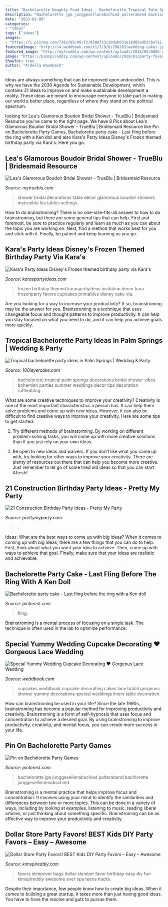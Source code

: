 ```yaml
---
title: "Bachelorette Naughty Food Ideas - Bachelorette Tropical Palm Springs Decorations Bridal Shower Vibes Bohemian Parties Summer Weddings Decor Tips Decoration Ruffledblog"
description: "Bachelorette jga junggesellenabschied polterabend bachlorette junggesellinnenabschied"
date: "2023-02-08"
categories:
- "ideas"
tags: ["ideas"]
images:
- "https://i.pinimg.com/736x/85/08/f2/8508f23cabdab031e16d85adb3cbe711.jpg"
featuredImage: "http://s4.weddbook.com/t1/7/9/8/798283/wedding-cakes.jpg"
featured_image: "http://mytrueblu.com/wp-content/uploads/2014/04/0885-223-2561384404-O.jpg"
image: "https://kimspireddiy.com/wp-content/uploads/2020/01/party-favors-dollar-store-eyelashes-1-1.jpg"
ShowToc: true
author: "Ardella Baumbach"
---
```



Ideas are always something that can be improved upon andocoded. This is why we have the 2030 Agenda for Sustainable Development, which contains 21 ideas to improve on and make sustainable development a reality. These ideas are meant to encourage everyone to take part in making our world a better place, regardless of where they stand on the political spectrum.

	

		
looking for Lea&#039;s Glamorous Boudoir Bridal Shower - TrueBlu | Bridesmaid Resource you've came to the right page. We have 8 Pics about Lea&#039;s Glamorous Boudoir Bridal Shower - TrueBlu | Bridesmaid Resource like Pin on Bachelorette Party Games, Bachelorette party cake - Last fling before the ring with a Ken doll and also Kara&#039;s Party Ideas Disney&#039;s Frozen themed birthday party via Kara&#039;s. Here you go:
		
    
## Lea&#039;s Glamorous Boudoir Bridal Shower - TrueBlu | Bridesmaid Resource

<img loading=lazy src="http://mytrueblu.com/wp-content/uploads/2014/04/0885-223-2561384404-O.jpg" onerror="this.onerror=null;this.src='https://tse1.mm.bing.net/th?id=OIP.DsVGmowoOKJ8XEwzBgfSAQHaLI&amp;pid=15.1';" alt="Lea&#039;s Glamorous Boudoir Bridal Shower - TrueBlu | Bridesmaid Resource">

_Source: mytrueblu.com_

>shower bridal decorations table decor glamorous boudoir showers mytrueblu lea tables settings. 

	

How to do brainstroming?
There is no one-size-fits-all answer to how to do brainstroming, but there are some general tips that can help. First and foremost, be sure to practice regularly and learn as much as you can about the topic you are working on. Next, find a method that works best for you and stick with it. Finally, be patient and keep learning as you go.

    
## Kara&#039;s Party Ideas Disney&#039;s Frozen Themed Birthday Party Via Kara&#039;s

<img loading=lazy src="http://karaspartyideas.com/wp-content/uploads/2014/08/frozen431.jpeg" onerror="this.onerror=null;this.src='https://tse4.mm.bing.net/th?id=OIP.TAXSSzAEuPT0P5TYJ7CvnwHaLH&amp;pid=15.1';" alt="Kara&#039;s Party Ideas Disney&#039;s Frozen themed birthday party via Kara&#039;s">

_Source: karaspartyideas.com_

>frozen birthday themed karaspartyideas invitation decor kara frozenparty favors cupcakes printables disney cake via. 

	

Are you looking for a way to increase your productivity? If so, brainstroming may be the answer for you. Brainstroming is a technique that uses changeable focus and thought patterns to improve productivity. It can help you stay focused on what you need to do, and it can help you achieve goals more quickly.

    
## Tropical Bachelorette Party Ideas In Palm Springs | Wedding &amp; Party

<img loading=lazy src="http://100lclive.s3.amazonaws.com/img/ideas/landscape/201532.jpg" onerror="this.onerror=null;this.src='https://tse3.mm.bing.net/th?id=OIP.7ce_RLbw1vmmHBiwsYY5vAHaLH&amp;pid=15.1';" alt="Tropical bachelorette party ideas in Palm Springs | Wedding &amp; Party">

_Source: 100layercake.com_

>bachelorette tropical palm springs decorations bridal shower vibes bohemian parties summer weddings decor tips decoration ruffledblog. 

	

What are some creative techniques to improve your creativity?
Creativity is one of the most important characteristics a person has. It can help them solve problems and come up with new ideas. However, it can also be difficult to find creative ways to improve your creativity. Here are some tips to get started: 
1. Try different methods of brainstorming. By working on different problem-solving tasks, you will come up with more creative solutions than if you just rely on your own ideas.

2. Be open to new ideas and waivers. If you don’t like what you came up with, try looking for other ways to improve your creativity. There are plenty of resources out there that can help you become more creative. Just remember to let go of some tired old ideas so that you can start Afresh!

    
## 21 Construction Birthday Party Ideas - Pretty My Party

<img loading=lazy src="https://www.prettymyparty.com/wp-content/uploads/2017/07/construction-party-ideas-dessert-table.jpg" onerror="this.onerror=null;this.src='https://tse4.mm.bing.net/th?id=OIP.FNiygM3jkBkMzPpRjGd0IgHaJ4&amp;pid=15.1';" alt="21 Construction Birthday Party Ideas - Pretty My Party">

_Source: prettymyparty.com_

>. 

	

Ideas: What are the best ways to come up with big ideas?
When it comes to coming up with big ideas, there are a few things that you can do to help. First, think about what you want your idea to achieve. Then, come up with ways to achieve that goal. Finally, make sure that your ideas are realistic and achievable.

    
## Bachelorette Party Cake - Last Fling Before The Ring With A Ken Doll

<img loading=lazy src="https://i.pinimg.com/736x/28/ce/70/28ce70c02e6d439aeb0a6cad4ad2aeb9.jpg" onerror="this.onerror=null;this.src='https://tse4.mm.bing.net/th?id=OIP.pbYBp2XjYv5ABaERwGZoYAHaLH&amp;pid=15.1';" alt="Bachelorette party cake - Last fling before the ring with a Ken doll">

_Source: pinterest.com_

>fling. 

	

Brainstroming is a mental process of focusing on a single task. The technique is often used in the lab to optimize performance.

    
## Special Yummy Wedding Cupcake Decorating ♥ Gorgeous Lace Wedding

<img loading=lazy src="http://s4.weddbook.com/t1/7/9/8/798283/wedding-cakes.jpg" onerror="this.onerror=null;this.src='https://tse3.mm.bing.net/th?id=OIP.mz95OqILT1VnWKhNRvvLGAHaK6&amp;pid=15.1';" alt="Special Yummy Wedding Cupcake Decorating ♥ Gorgeous Lace Wedding">

_Source: weddbook.com_

>cupcakes weddbook cupcake decorating cakes lace bridal gorgeous shower yummy decorations special weddings liners table decoration. 

	

How can brainstroming be used in your life?
Since the late 1990s, brainstroming has become a popular method for improving productivity and creativity. Brainstroming is a form of self-hypnosis that uses focus and concentration to achieve a desired goal. By using brainstroming to improve productivity, creativity, and mental focus, you can create more success in your life.

    
## Pin On Bachelorette Party Games

<img loading=lazy src="https://i.pinimg.com/736x/85/08/f2/8508f23cabdab031e16d85adb3cbe711.jpg" onerror="this.onerror=null;this.src='https://tse1.mm.bing.net/th?id=OIP.1K9htKC3jkX03svyE_Co0wAAAA&amp;pid=15.1';" alt="Pin on Bachelorette Party Games">

_Source: pinterest.com_

>bachelorette jga junggesellenabschied polterabend bachlorette junggesellinnenabschied. 

	

Brainstroming is a mental practice that helps improve focus and concentration. It involves using your mind to identify the similarities and differences between two or more topics. This can be done in a variety of ways, including by looking at examples, listening to music, reading liberal articles, or just thinking about something specific. Brainstroming can be an effective way to improve your productivity and creativity.

    
## Dollar Store Party Favors! BEST Kids DIY Party Favors – Easy – Awesome

<img loading=lazy src="https://kimspireddiy.com/wp-content/uploads/2020/01/party-favors-dollar-store-eyelashes-1-1.jpg" onerror="this.onerror=null;this.src='https://tse1.mm.bing.net/th?id=OIP.he3NaUmKcLQG_HaUE9TgzwHaJ4&amp;pid=15.1';" alt="Dollar Store Party Favors! BEST Kids DIY Party Favors – Easy – Awesome">

_Source: kimspireddiy.com_

>favors sleepover bags dollar slumber favor birthday easy diy fun kimspireddiy awesome ever spa teens hacks. 

	

Despite their importance, few people know how to create big ideas. When it comes to building a great startup, it takes more than just having good ideas. You have to have the resolve and guts to pursue them.

